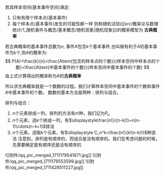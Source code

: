 

若其样本空间(基本事件空间)满足:
1. 只有有限个样本点(基本事件)
2. 每个样本点(基本事件)发生的可能性都一样
则称随机试验([[src/概率论与数理统计/1_随机事件与概念/基本概念/随机现象|随机现象]])的概率模型为 **古典概率**

若古典概率的基本事件总数为$n$, 事件$A$包含$k$个基本事件,也叫做有利于$A$的基本事件为$k$个,则$A$的概率为:
$$
P(A)=\frac{k}{n}=\frac{A\text{包含的样本点的个数}}{样本空间中样本点的个数}=\frac{A\text{中基本事件的个数}}{样本空间中基本事件的个数}
$$
由上式计算得出的概率称为$A$的**古典概率**


所以求古典概率就是一个数数的过程。我们计算样本空间中基本事件的个数和事件$A$中基本事件的个数。
数数的基本方法是两种：排列与组合。

排列与组合：
1. $n$个元素排成一列，排列的方法有$n!$种，我们记为$P_{n}$
2. $n$个元素，选$k$个排成一列，有$\displaystyle\frac{n!}{(n-k)!}=n(n-1)\cdots(n-k+1)$排法
3. $n$个元素，选取$k$个元素，有$\displaystyle C_n^k=\frac{n!}{k!(n-k)!}$种选法
注意到，排列是有顺序的，而组合是没有顺序的。我们在考虑问题的时候，先需要确定是有顺序还是没有顺序的

![[附件/qq_pic_merged_1711179541871.jpg]]
![[附件/qq_pic_merged_1711179553599.jpg]]
![[附件/qq_pic_merged_1711428511227.jpg]]